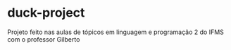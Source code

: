 # duck-project
Projeto feito nas aulas de tópicos em linguagem e programação 2 do IFMS com o professor Gilberto
